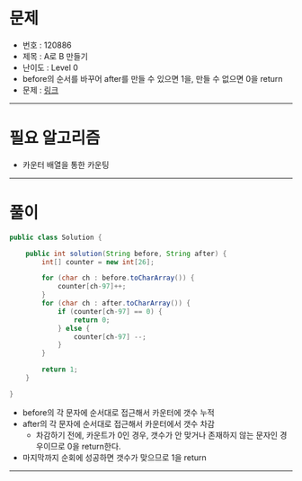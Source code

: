# 문제
- 번호 : 120886
- 제목 : A로 B 만들기
- 난이도 : Level 0
- before의 순서를 바꾸어 after를 만들 수 있으면 1을, 만들 수 없으면 0을 return
- 문제 : [링크](https://school.programmers.co.kr/learn/courses/30/lessons/120886)

---

# 필요 알고리즘
- 카운터 배열을 통한 카운팅

---

# 풀이
```java
public class Solution {

    public int solution(String before, String after) {
        int[] counter = new int[26];

        for (char ch : before.toCharArray()) {
            counter[ch-97]++;
        }
        for (char ch : after.toCharArray()) {
            if (counter[ch-97] == 0) {
                return 0;
            } else {
                counter[ch-97] --;
            }
        }

        return 1;
    }

}
```
- before의 각 문자에 순서대로 접근해서 카운터에 갯수 누적
- after의 각 문자에 순서대로 접근해서 카운터에서 갯수 차감
  - 차감하기 전에, 카운트가 0인 경우, 갯수가 안 맞거나 존재하지 않는 문자인 경우이므로 0을 return한다.
- 마지막까지 순회에 성공하면 갯수가 맞으므로 1을 return

---
